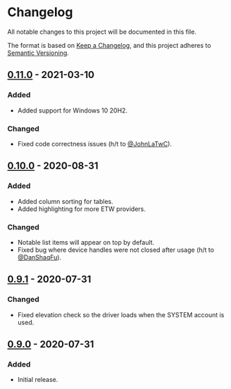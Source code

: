 # Changelog

All notable changes to this project will be documented in this file.

The format is based on [Keep a Changelog](https://keepachangelog.com/en/1.0.0/),
and this project adheres to [Semantic Versioning](https://semver.org/spec/v2.0.0.html).

## [0.11.0] - 2021-03-10

### Added

- Added support for Windows 10 20H2.

### Changed

- Fixed code correctness issues (h/t to [@JohnLaTwC](https://twitter.com/JohnLaTwC)).

## [0.10.0] - 2020-08-31

### Added

- Added column sorting for tables.
- Added highlighting for more ETW providers.

### Changed

- Notable list items will appear on top by default.
- Fixed bug where device handles were not closed after usage (h/t to [@DanShaqFu](https://twitter.com/DanShaqFu/status/1299322813640253442)).

## [0.9.1] - 2020-07-31

### Changed

- Fixed elevation check so the driver loads when the SYSTEM account is used.

## [0.9.0] - 2020-07-31

### Added

- Initial release.

[0.11.0]: https://github.com/jthuraisamy/TelemetrySourcerer/compare/v0.10.0...v0.11.0
[0.10.0]: https://github.com/jthuraisamy/TelemetrySourcerer/compare/v0.9.1...v0.10.0
[0.9.1]: https://github.com/jthuraisamy/TelemetrySourcerer/compare/v0.9.0...v0.9.1
[0.9.0]: https://github.com/jthuraisamy/TelemetrySourcerer/releases/tag/v0.9.0

